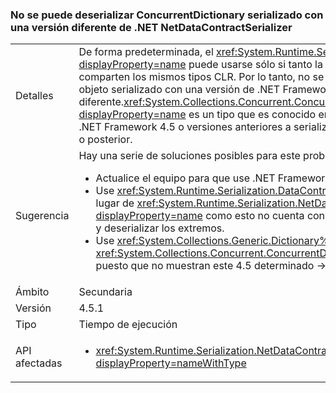 ### <a name="netdatacontractserializer-fails-to-deserialize-a-concurrentdictionary-serialized-with-a-different-net-version"></a>No se puede deserializar ConcurrentDictionary serializado con una versión diferente de .NET NetDataContractSerializer

|   |   |
|---|---|
|Detalles|De forma predeterminada, el <xref:System.Runtime.Serialization.NetDataContractSerializer?displayProperty=name> puede usarse sólo si tanto la serialización y deserialización de extremos comparten los mismos tipos CLR. Por lo tanto, no se garantiza que se puede deserializar un objeto serializado con una versión de .NET Framework con una versión diferente.<xref:System.Collections.Concurrent.ConcurrentDictionary%602?displayProperty=name> es un tipo que es conocido en no para deserializar correctamente si con .NET Framework 4.5 o versiones anteriores a serializar y deserializar con .NET Framework 4.5.1 o posterior.|
|Sugerencia|Hay una serie de soluciones posibles para este problema:<ul><li>Actualice el equipo para que use .NET Framework 4.5.1, también serializar.</li><li>Use <xref:System.Runtime.Serialization.DataContractSerializer?displayProperty=name> en lugar de <xref:System.Runtime.Serialization.NetDataContractSerializer?displayProperty=name> como esto no cuenta con los mismos tipos CLR exactos en serializar y deserializar los extremos.</li><li>Use <xref:System.Collections.Generic.Dictionary%602?displayProperty=name> en lugar de <xref:System.Collections.Concurrent.ConcurrentDictionary%602?displayProperty=name> puesto que no muestran este 4.5 determinado -&gt;interrumpir 4.5.1.</li></ul>|
|Ámbito|Secundaria|
|Versión|4.5.1|
|Tipo|Tiempo de ejecución|
|API afectadas|<ul><li><xref:System.Runtime.Serialization.NetDataContractSerializer.Deserialize(System.IO.Stream)?displayProperty=nameWithType></li></ul>|

